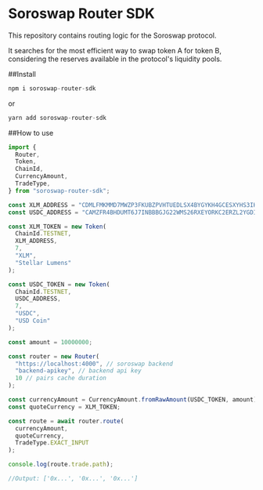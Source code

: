 # Soroswap Router SDK

This repository contains routing logic for the Soroswap protocol.

It searches for the most efficient way to swap token A for token B, considering the reserves available in the protocol's liquidity pools.

##Install

```ts
npm i soroswap-router-sdk
```

or

```ts
yarn add soroswap-router-sdk
```

##How to use

```ts
import {
  Router,
  Token,
  ChainId,
  CurrencyAmount,
  TradeType,
} from "soroswap-router-sdk";

const XLM_ADDRESS = "CDMLFMKMMD7MWZP3FKUBZPVHTUEDLSX4BYGYKH4GCESXYHS3IHQ4EIG4";
const USDC_ADDRESS = "CAMZFR4BHDUMT6J7INBBBGJG22WMS26RXEYORKC2ERZL2YGDIEEKTOJB";

const XLM_TOKEN = new Token(
  ChainId.TESTNET,
  XLM_ADDRESS,
  7,
  "XLM",
  "Stellar Lumens"
);

const USDC_TOKEN = new Token(
  ChainId.TESTNET,
  USDC_ADDRESS,
  7,
  "USDC",
  "USD Coin"
);

const amount = 10000000;

const router = new Router(
  "https://localhost:4000", // soroswap backend
  "backend-apikey", // backend api key
  10 // pairs cache duration
);

const currencyAmount = CurrencyAmount.fromRawAmount(USDC_TOKEN, amount);
const quoteCurrency = XLM_TOKEN;

const route = await router.route(
  currencyAmount,
  quoteCurrency,
  TradeType.EXACT_INPUT
);

console.log(route.trade.path);

//Output: ['0x...', '0x...', '0x...']
```
